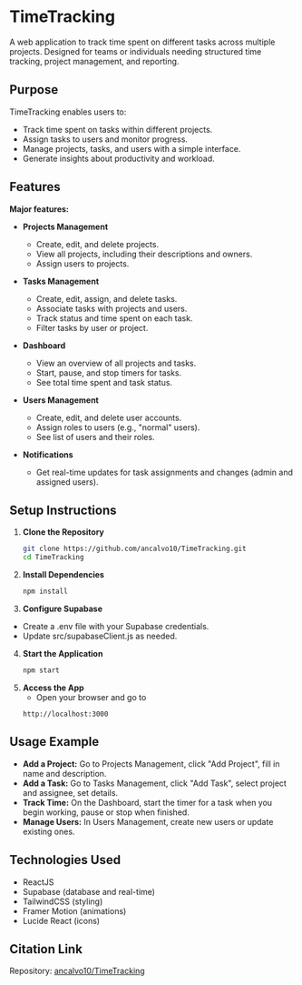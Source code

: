 # TimeTracking

A web application to track time spent on different tasks across multiple projects. Designed for teams or individuals needing structured time tracking, project management, and reporting.

## Purpose

TimeTracking enables users to:
- Track time spent on tasks within different projects.
- Assign tasks to users and monitor progress.
- Manage projects, tasks, and users with a simple interface.
- Generate insights about productivity and workload.

## Features

**Major features:**

- **Projects Management**
  - Create, edit, and delete projects.
  - View all projects, including their descriptions and owners.
  - Assign users to projects.

- **Tasks Management**
  - Create, edit, assign, and delete tasks.
  - Associate tasks with projects and users.
  - Track status and time spent on each task.
  - Filter tasks by user or project.

- **Dashboard**
  - View an overview of all projects and tasks.
  - Start, pause, and stop timers for tasks.
  - See total time spent and task status.

- **Users Management**
  - Create, edit, and delete user accounts.
  - Assign roles to users (e.g., "normal" users).
  - See list of users and their roles.

- **Notifications**
  - Get real-time updates for task assignments and changes (admin and assigned users).

## Setup Instructions

1. **Clone the Repository**
   ```bash
   git clone https://github.com/ancalvo10/TimeTracking.git
   cd TimeTracking
   
2. **Install Dependencies**
   ```bash
   npm install

3. **Configure Supabase**
  - Create a .env file with your Supabase credentials.
  - Update src/supabaseClient.js as needed.

4. **Start the Application**
    ```bash
    npm start
5. **Access the App**
   - Open your browser and go to
   ```web
   http://localhost:3000

## Usage Example
- **Add a Project:**
  Go to Projects Management, click "Add Project", fill in name and description.
- **Add a Task:**
  Go to Tasks Management, click "Add Task", select project and assignee, set details.
- **Track Time:**
  On the Dashboard, start the timer for a task when you begin working, pause or stop when finished.
- **Manage Users:**
  In Users Management, create new users or update existing ones.

## Technologies Used
- ReactJS
- Supabase (database and real-time)
- TailwindCSS (styling)
- Framer Motion (animations)
- Lucide React (icons)

## Citation Link
Repository: [ancalvo10/TimeTracking](https://github.com/ancalvo10/TimeTracking)
